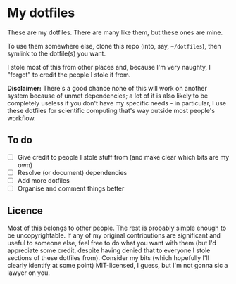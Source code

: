 # My dotfiles

These are my dotfiles. There are many like them, but these ones are mine.

To use them somewhere else, clone this repo (into, say, `~/dotfiles`), then symlink to the dotfile(s) you want.

I stole most of this from other places and, because I'm very naughty, I "forgot" to credit the people I stole it from.

**Disclaimer:** There's a good chance none of this will work on another system because of unmet dependencies; a lot of it is also likely to be completely useless if you don't have my specific needs - in particular, I use these dotfiles for scientific computing that's way outside most people's workflow.

## To do
-[ ] Give credit to people I stole stuff from (and make clear which bits are my own)
-[ ] Resolve (or document) dependencies
-[ ] Add more dotfiles
-[ ] Organise and comment things better

## Licence
Most of this belongs to other people. The rest is probably simple enough to be uncopyrightable. If any of my original contributions are significant and useful to someone else, feel free to do what you want with them (but I'd appreciate some credit, despite having denied that to everyone I stole sections of these dotfiles from). Consider my bits (which hopefully I'll clearly identify at some point) MIT-licensed, I guess, but I'm not gonna sic a lawyer on you.
